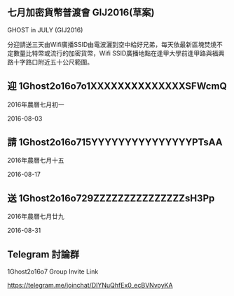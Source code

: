 ## 七月加密貨幣普渡會 GIJ2016(草案)

GHOST in JULY (GIJ2016)

分迎請送三天由Wifi廣播SSID由電波灑到空中給好兄弟，每天依最新區塊焚燒不定數量比特幣或流行的加密貨幣，Wifi SSID廣播地點在逢甲大學前逢甲路與福興路十字路口附近五十公尺範圍。

## 迎 1Ghost2o16o7o1XXXXXXXXXXXXXXSFWcmQ

2016年農曆七月初一

2016-08-03

## 請 1Ghost2o16o715YYYYYYYYYYYYYYYPTsAA

2016年農曆七月十五

2016-08-17

## 送 1Ghost2o16o729ZZZZZZZZZZZZZZZsH3Pp

2016年農曆七月廿九

2016-08-31

## Telegram 討論群

1Ghost2o16o7 Group Invite Link

https://telegram.me/joinchat/DIYNuQhfEx0_ecBVNvoyKA
